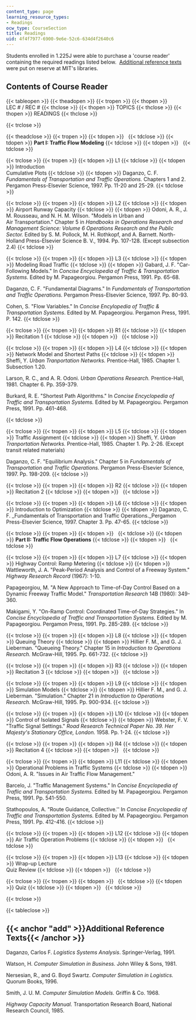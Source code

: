 ```yaml
---
content_type: page
learning_resource_types:
- Readings
ocw_type: CourseSection
title: Readings
uid: 4f4f7977-6900-9e6e-52c6-634d4f2640c6
---
```


Students enrolled in 1.225J were able to purchase a 'course reader' containing the required readings listed below.  [Additional reference texts](#add) were put on reserve at MIT's libraries.

Contents of Course Reader
-------------------------

{{< tableopen >}}
{{< theadopen >}}
{{< tropen >}}
{{< thopen >}}
LEC # / REC #
{{< thclose >}}
{{< thopen >}}
TOPICS
{{< thclose >}}
{{< thopen >}}
READINGS
{{< thclose >}}

{{< trclose >}}

{{< theadclose >}}
{{< tropen >}}
{{< tdopen >}}
 
{{< tdclose >}}
{{< tdopen >}}
**Part I: Traffic Flow Modeling**
{{< tdclose >}}
{{< tdopen >}}
 
{{< tdclose >}}

{{< trclose >}}
{{< tropen >}}
{{< tdopen >}}
L1
{{< tdclose >}}
{{< tdopen >}}
Introduction  
Cumulative Plots
{{< tdclose >}}
{{< tdopen >}}
Daganzo, C. F. _Fundamentals of Transportation and Traffic Operations._ Chapters 1 and 2. Pergamon Press-Elsevier Science, 1997. Pp. 11-20 and 25-29.
{{< tdclose >}}

{{< trclose >}}
{{< tropen >}}
{{< tdopen >}}
L2
{{< tdclose >}}
{{< tdopen >}}
Airport Runway Capacity
{{< tdclose >}}
{{< tdopen >}}
Odoni, A. R., J. M. Rousseau, and N. H. M. Wilson. "Models in Urban and Air Transportation." Chapter 5 in _Handbooks in Operations Research and Management Science: Volume 6 Operations Research and the Public Sector._ Edited by S. M. Pollock, M. H. Rothkopf, and A. Barnett. North-Holland Press-Elsevier Science B. V., 1994. Pp. 107-128. (Except subsection 2.4)
{{< tdclose >}}

{{< trclose >}}
{{< tropen >}}
{{< tdopen >}}
L3
{{< tdclose >}}
{{< tdopen >}}
Modeling Road Traffic
{{< tdclose >}}
{{< tdopen >}}
Gabard, J. F. "Car-Following Models." In _Concise Encyclopedia of Traffic & Transportation Systems._ Edited by M. Papageorgiou. Pergamon Press, 1991. Pp. 65-68.  
  
Daganzo, C. F. "Fundamental Diagrams." In _Fundamentals of Transportation and Traffic Operations._ Pergamon Press-Elsevier Science, 1997. Pp. 80-93.  
  
Cohen, S. "Flow Variables." In _Concise Encylopedia of Traffic & Transportation Systems_. Edited by M. Papageorgiou. Pergamon Press, 1991. P. 142.
{{< tdclose >}}

{{< trclose >}}
{{< tropen >}}
{{< tdopen >}}
R1
{{< tdclose >}}
{{< tdopen >}}
Recitation 1
{{< tdclose >}}
{{< tdopen >}}
 
{{< tdclose >}}

{{< trclose >}}
{{< tropen >}}
{{< tdopen >}}
L4
{{< tdclose >}}
{{< tdopen >}}
Network Model and Shortest Paths
{{< tdclose >}}
{{< tdopen >}}
Sheffi, Y. _Urban Tranportation Networks._ Prentice-Hall, 1985. Chapter 1. Subsection 1.20.

Larson, R. C., and A. R. Odoni. _Urban Operations Research._ Prentice-Hall, 1981. Chapter 6. Pp. 359-379.

Burkard, R. E. "Shortest Path Algorithms." In _Concise Encyclopedia of Traffic and Transportation Systems._ Edited by M. Papageorgiou. Pergamon Press, 1991. Pp. 461-468.


{{< tdclose >}}

{{< trclose >}}
{{< tropen >}}
{{< tdopen >}}
L5
{{< tdclose >}}
{{< tdopen >}}
Traffic Assignment
{{< tdclose >}}
{{< tdopen >}}
Sheffi, Y. _Urban Tranportation Networks._ Prentice-Hall, 1985. Chapter 1. Pp. 2-26. (Except transit related materials)  
  
Daganzo, C. F. "Equilibrium Analysis." Chapter 5 in _Fundamentals of Transportation and Traflic Operations._ Pergamon Press-Elsevier Science, 1997. Pp. 198-209.
{{< tdclose >}}

{{< trclose >}}
{{< tropen >}}
{{< tdopen >}}
R2
{{< tdclose >}}
{{< tdopen >}}
Recitation 2
{{< tdclose >}}
{{< tdopen >}}
 
{{< tdclose >}}

{{< trclose >}}
{{< tropen >}}
{{< tdopen >}}
L6
{{< tdclose >}}
{{< tdopen >}}
Introduction to Optimization
{{< tdclose >}}
{{< tdopen >}}
Daganzo, C. F. _Fundamentals of Transportation and Traffic Operations._Pergamon Press-Elsevier Science, 1997. Chapter 3. Pp. 47-65.
{{< tdclose >}}

{{< trclose >}}
{{< tropen >}}
{{< tdopen >}}
 
{{< tdclose >}}
{{< tdopen >}}
**Part II: Traffic Flow Operations**
{{< tdclose >}}
{{< tdopen >}}
 
{{< tdclose >}}

{{< trclose >}}
{{< tropen >}}
{{< tdopen >}}
L7
{{< tdclose >}}
{{< tdopen >}}
Highway Control: Ramp Metering
{{< tdclose >}}
{{< tdopen >}}
Wattleworth, J. A. "Peak-Period Analysis and Control of a Freeway System." _Highway Research Record_ (1967): 1-10.  
  
Papageorgiou, M. "A New Approach to Time-of-Day Control Based on a Dynamic Freeway Traffic Model." _Transportation Research_ 14B (1980): 349-360.  
  
Makigami, Y. "On-Ramp Control: Coordinated Time-of-Day Strategies." In _Concise Encyclopedia of Traffic and Transportation Systems._ Edited by M. Papageorgiou. Pergamon Press, 1991. Pp. 285-289.
{{< tdclose >}}

{{< trclose >}}
{{< tropen >}}
{{< tdopen >}}
L8
{{< tdclose >}}
{{< tdopen >}}
Queuing Theory
{{< tdclose >}}
{{< tdopen >}}
Hillier F. M., and G. J. Lieberman. "Queueing Theory." Chapter 15 in _Introduction to Operations Research._ McGraw-Hill, 1995. Pp. 661-732.
{{< tdclose >}}

{{< trclose >}}
{{< tropen >}}
{{< tdopen >}}
R3
{{< tdclose >}}
{{< tdopen >}}
Recitation 3
{{< tdclose >}}
{{< tdopen >}}
 
{{< tdclose >}}

{{< trclose >}}
{{< tropen >}}
{{< tdopen >}}
L9
{{< tdclose >}}
{{< tdopen >}}
Simulation Models
{{< tdclose >}}
{{< tdopen >}}
Hillier F. M., and G. J. Lieberman. "Simulation." Chapter 21 in _Introduction to Operations Research._ McGraw-Hill, 1995. Pp. 900-934.
{{< tdclose >}}

{{< trclose >}}
{{< tropen >}}
{{< tdopen >}}
L10
{{< tdclose >}}
{{< tdopen >}}
Control of Isolated Signals
{{< tdclose >}}
{{< tdopen >}}
Webster, F. V. "Traffic Signal Settings." _Road Research Technical Paper No. 39. Her Majesty's Stationary Office, London._ 1958. Pp. 1-24.
{{< tdclose >}}

{{< trclose >}}
{{< tropen >}}
{{< tdopen >}}
R4
{{< tdclose >}}
{{< tdopen >}}
Recitation 4
{{< tdclose >}}
{{< tdopen >}}
 
{{< tdclose >}}

{{< trclose >}}
{{< tropen >}}
{{< tdopen >}}
L11
{{< tdclose >}}
{{< tdopen >}}
Operational Problems in Traffic Systems
{{< tdclose >}}
{{< tdopen >}}
Odoni, A. R. "Issues in Air Traffic Flow Management."  
  
Barcelo, J. "Traffic Management Systems." In _Concise Encyclopedia of Traflic and Transportation Systems._ Edited by M. Papageorgiou. Pergamon Press, 1991. Pp. 541-550.  
  
Stathopoulos, A. "Route Guidance, Collective.'' In _Concise Encyclopedia of Traffic and Transportation Systems._ Edited by M. Papageorgiou. Pergamon Press, 1991. Pp. 412-416.
{{< tdclose >}}

{{< trclose >}}
{{< tropen >}}
{{< tdopen >}}
L12
{{< tdclose >}}
{{< tdopen >}}
Air Traffic Operation Problems
{{< tdclose >}}
{{< tdopen >}}
 
{{< tdclose >}}

{{< trclose >}}
{{< tropen >}}
{{< tdopen >}}
L13
{{< tdclose >}}
{{< tdopen >}}
Wrap-up Lecture  
Quiz Review
{{< tdclose >}}
{{< tdopen >}}
 
{{< tdclose >}}

{{< trclose >}}
{{< tropen >}}
{{< tdopen >}}
 
{{< tdclose >}}
{{< tdopen >}}
Quiz
{{< tdclose >}}
{{< tdopen >}}
 
{{< tdclose >}}

{{< trclose >}}

{{< tableclose >}}

{{< anchor "add" >}}Additional Reference Texts{{< /anchor >}}
-------------------------------------------------------------

Daganzo, Carlos F. _Logistics Systems Analysis_. Springer-Verlag, 1991.

Watson, H. _Computer Simulation in Business._ John Wiley & Sons, 1981.

Nersesian, R., and G. Boyd Swartz. _Computer Simulation in Logistics._ Quorum Books, 1996.

Smith, J. U. M. _Computer Simulation Models._ Griffin & Co. 1968.

_Highway Capacity Manual._ Transportation Research Board, National Research Council, 1985.